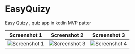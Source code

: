# EasyQuizy
Easy Quizy , quiz app in kotlin MVP patter


| Screenshot 1 | Screenshot 2 | Screenshot 3 |
|--------------|--------------|--------------|
| ![Screenshot 1](https://github.com/Humoyun03/EasyQuizy/assets/104362603/85401796-d76f-4d6f-a52a-512bb82e5804) |![Screenshot 3](https://github.com/Humoyun03/EasyQuizy/assets/104362603/594e5278-64ca-4b65-bc4a-1bf07e4962f2) | ![Screenshot 4](https://github.com/Humoyun03/EasyQuizy/assets/104362603/a6a45cec-cd60-443e-ab1c-feea0b03d52a) |
